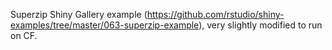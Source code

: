Superzip Shiny Gallery example (https://github.com/rstudio/shiny-examples/tree/master/063-superzip-example), very slightly modified to run on CF.
